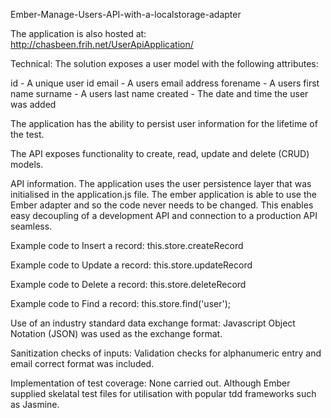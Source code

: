 Ember-Manage-Users-API-with-a-localstorage-adapter

The application is also hosted at: http://chasbeen.frih.net/UserApiApplication/

Technical:
The solution exposes a user model with the following attributes:

id - A unique user id
email - A users email address
forename - A users first name
surname - A users last name
created - The date and time the user was added

The application has the ability to persist user information for the lifetime of the test.

The API exposes functionality to create, read, update and delete (CRUD) models.

API information.
The application uses the user persistence layer that was initialised in the application.js file. The ember application is able to use the Ember adapter and
so the code never needs to be changed. This enables easy decoupling of a development API and connection to a production API seamless.

Example code to Insert a record: this.store.createRecord

Example code to Update a record: this.store.updateRecord

Example code to Delete a record: this.store.deleteRecord

Example code to Find a record: this.store.find('user');


Use of an industry standard data exchange format:
Javascript Object Notation (JSON) was used as the exchange format. 

Sanitization checks of inputs:
Validation checks for alphanumeric entry and email correct format was included.

Implementation of test coverage:
None carried out. Although Ember supplied skelatal test files for utilisation with popular tdd frameworks such as Jasmine.